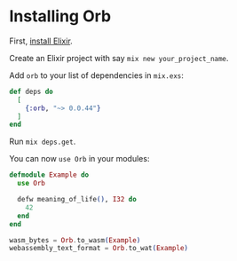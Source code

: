 # Installing Orb

First, [install Elixir](https://elixir-lang.org/install.html).

Create an Elixir project with say `mix new your_project_name`.

Add `orb` to your list of dependencies in `mix.exs`:

```elixir
def deps do
  [
    {:orb, "~> 0.0.44"}
  ]
end
```

Run `mix deps.get`.

You can now `use Orb` in your modules:

```elixir
defmodule Example do
  use Orb

  defw meaning_of_life(), I32 do
    42
  end
end

wasm_bytes = Orb.to_wasm(Example)
webassembly_text_format = Orb.to_wat(Example)
```